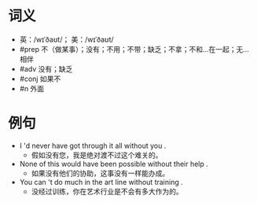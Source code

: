 # 词义
- 英：/wɪˈðaʊt/； 美：/wɪˈðaʊt/
- #prep 不（做某事）；没有；不用；不带；缺乏；不拿；不和…在一起；无…相伴
- #adv 没有；缺乏
- #conj 如果不
- #n 外面
# 例句
- I 'd never have got through it all without you .
	- 假如没有您，我是绝对渡不过这个难关的。
- None of this would have been possible without their help .
	- 如果没有他们的协助，这事没有一样能办成。
- You can 't do much in the art line without training .
	- 没经过训练，你在艺术行业是不会有多大作为的。
